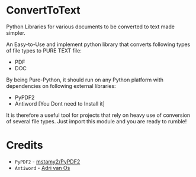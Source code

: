 # ConvertToText
Python Libraries for various documents to be converted to text made simpler.

An Easy-to-Use and implement python library that converts
following types of file types to PURE TEXT file:

* PDF
* DOC

By being Pure-Python, it should run on any Python platform with
dependencies on following external libraries:

* PyPDF2
* Antiword [You Dont need to Install it]

It is therefore a useful tool for projects that rely on heavy
use of conversion of several file types. Just import this module
and you are ready to rumble!

# Credits

* `PyPDF2` - [mstamy2/PyPDF2](https://github.com/mstamy2/PyPDF2)
* `Antiword` - [Adri van Os](http://www.winfield.demon.nl/)